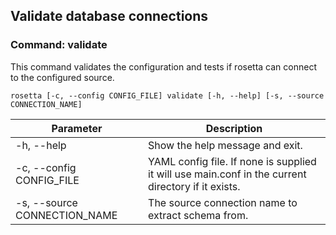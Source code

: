 ## Validate database connections

### Command: validate
This command validates the configuration and tests if rosetta can connect to the configured source.

    rosetta [-c, --config CONFIG_FILE] validate [-h, --help] [-s, --source CONNECTION_NAME]

Parameter | Description
--- | ---
-h, --help | Show the help message and exit.
-c, --config CONFIG_FILE | YAML config file.  If none is supplied it will use main.conf in the current directory if it exists.
-s, --source CONNECTION_NAME | The source connection name to extract schema from.